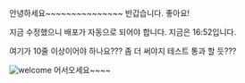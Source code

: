 안녕하세요~~~~~~~~~~~~~~~
반갑습니다.
좋아요!

지금 수정했으니 배포가 자동으로 되어야 합니다.
지금은 16:52입니다.

여기가 10줄 이상이어야 하나요???
좀 더 써야지 테스트 통과 할 듯???

![welcome](../../IMG_8242.gif)
어서오세요~~~~